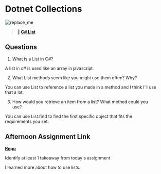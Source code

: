 # Dotnet Collections

![replace_me](https://codeworks.blob.core.windows.net/public/assets/img/illustrations/placeholder.svg)

> **📖 [C# List](https://codeworksacademy.com/fs-student-guide/resources/wk10/02-List-Methods)**

## Questions

1. What is a List in C#?

A list in c# is used like an array in javascript.

2. What List methods seem like you might use them often? Why?

You can use List to reference a list you made in a method and I think I'll use that a lot.

3. How would you retrieve an item from a list? What method could you use?

You can use List.find to find the first specific object that fits the requirements you set.

## Afternoon Assignment Link

**[Repo](https://github.com/ChristineKlosterman/burgerC)**

Identify at least 1 takeaway from today's assignment

I learned more about how to use lists.